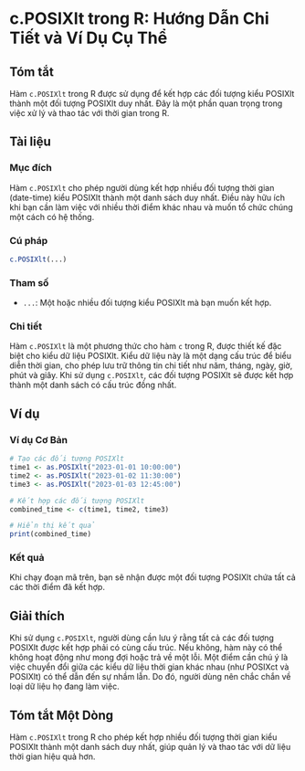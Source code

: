 <!--
Meta Description: # c.POSIXlt trong R: Hướng Dẫn Chi Tiết và Ví Dụ Cụ Thể ## Tóm tắt Hàm `c.POSIXlt` trong R được sử dụng để kết hợp các đối tượng kiểu POSIXlt thành mộ...
Meta Keywords: posixlt, một, kết, đối, tượng
-->

# c.POSIXlt trong R: Hướng Dẫn Chi Tiết và Ví Dụ Cụ Thể

## Tóm tắt
Hàm `c.POSIXlt` trong R được sử dụng để kết hợp các đối tượng kiểu POSIXlt thành một đối tượng POSIXlt duy nhất. Đây là một phần quan trọng trong việc xử lý và thao tác với thời gian trong R.

## Tài liệu
### Mục đích
Hàm `c.POSIXlt` cho phép người dùng kết hợp nhiều đối tượng thời gian (date-time) kiểu POSIXlt thành một danh sách duy nhất. Điều này hữu ích khi bạn cần làm việc với nhiều thời điểm khác nhau và muốn tổ chức chúng một cách có hệ thống.

### Cú pháp
```R
c.POSIXlt(...)
```

### Tham số
- `...`: Một hoặc nhiều đối tượng kiểu POSIXlt mà bạn muốn kết hợp.

### Chi tiết
Hàm `c.POSIXlt` là một phương thức cho hàm `c` trong R, được thiết kế đặc biệt cho kiểu dữ liệu POSIXlt. Kiểu dữ liệu này là một dạng cấu trúc để biểu diễn thời gian, cho phép lưu trữ thông tin chi tiết như năm, tháng, ngày, giờ, phút và giây. Khi sử dụng `c.POSIXlt`, các đối tượng POSIXlt sẽ được kết hợp thành một danh sách có cấu trúc đồng nhất.

## Ví dụ
### Ví dụ Cơ Bản
```R
# Tạo các đối tượng POSIXlt
time1 <- as.POSIXlt("2023-01-01 10:00:00")
time2 <- as.POSIXlt("2023-01-02 11:30:00")
time3 <- as.POSIXlt("2023-01-03 12:45:00")

# Kết hợp các đối tượng POSIXlt
combined_time <- c(time1, time2, time3)

# Hiển thị kết quả
print(combined_time)
```

### Kết quả
Khi chạy đoạn mã trên, bạn sẽ nhận được một đối tượng POSIXlt chứa tất cả các thời điểm đã kết hợp.

## Giải thích
Khi sử dụng `c.POSIXlt`, người dùng cần lưu ý rằng tất cả các đối tượng POSIXlt được kết hợp phải có cùng cấu trúc. Nếu không, hàm này có thể không hoạt động như mong đợi hoặc trả về một lỗi. Một điểm cần chú ý là việc chuyển đổi giữa các kiểu dữ liệu thời gian khác nhau (như POSIXct và POSIXlt) có thể dẫn đến sự nhầm lẫn. Do đó, người dùng nên chắc chắn về loại dữ liệu họ đang làm việc.

## Tóm tắt Một Dòng
Hàm `c.POSIXlt` trong R cho phép kết hợp nhiều đối tượng thời gian kiểu POSIXlt thành một danh sách duy nhất, giúp quản lý và thao tác với dữ liệu thời gian hiệu quả hơn.
